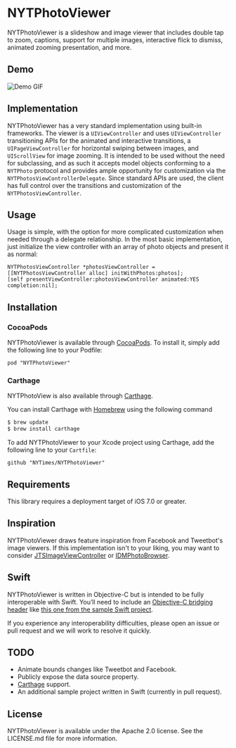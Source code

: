 # NYTPhotoViewer

NYTPhotoViewer is a slideshow and image viewer that includes double tap to zoom, captions, support for multiple images, interactive flick to dismiss, animated zooming presentation, and more. 

## Demo

![Demo GIF](Images/photo_viewer.gif)

## Implementation

NYTPhotoViewer has a very standard implementation using built-in frameworks. The viewer is a `UIViewController` and uses `UIViewController` transitioning APIs for the animated and interactive transitions, a `UIPageViewController` for horizontal swiping between images, and `UIScrollView` for image zooming. It is intended to be used without the need for subclassing, and as such it accepts model objects conforming to a `NYTPhoto` protocol and provides ample opportunity for customization via the `NYTPhotosViewControllerDelegate`. Since standard APIs are used, the client has full control over the transitions and customization of the `NYTPhotosViewController`.

## Usage

Usage is simple, with the option for more complicated customization when needed through a delegate relationship. In the most basic implementation, just initialize the view controller with an array of photo objects and present it as normal:

```objc
NYTPhotosViewController *photosViewController = [[NYTPhotosViewController alloc] initWithPhotos:photos];
[self presentViewController:photosViewController animated:YES completion:nil];
```

## Installation

### CocoaPods

NYTPhotoViewer is available through [CocoaPods](http://cocoapods.org). To install
it, simply add the following line to your Podfile:

    pod "NYTPhotoViewer"

### Carthage

NYTPhotoView is also available through [Carthage](http://github.com/carthage/carthage).

You can install Carthage with [Homebrew](http://brew.sh) using the following command
```bash
$ brew update
$ brew install carthage
```

To add NYTPhotoViewer to your Xcode project using Carthage, add the following line to your `Cartfile`:
```
github "NYTimes/NYTPhotoViewer"
```

## Requirements

This library requires a deployment target of iOS 7.0 or greater.

## Inspiration

NYTPhotoViewer draws feature inspiration from Facebook and Tweetbot's image viewers. If this implementation isn't to your liking, you may want to consider [JTSImageViewController](https://github.com/jaredsinclair/JTSImageViewController) or [IDMPhotoBrowser](https://github.com/ideaismobile/IDMPhotoBrowser).

## Swift

NYTPhotoViewer is written in Objective-C but is intended to be fully interoperable with Swift. You’ll need to include an [Objective-C bridging header](https://developer.apple.com/library/ios/documentation/Swift/Conceptual/BuildingCocoaApps/MixandMatch.html) like [this one from the sample Swift project](Example/NYTPhotoViewer-Swift/NYTPhotoViewer-Swift-Bridging-Header.h).

If you experience any interoperability difficulties, please open an issue or pull request and we will work to resolve it quickly.

## TODO

* Animate bounds changes like Tweetbot and Facebook.
* Publicly expose the data source property.
* [Carthage](https://github.com/Carthage/Carthage) support.
* An additional sample project written in Swift (currently in pull request).

## License

NYTPhotoViewer is available under the Apache 2.0 license. See the LICENSE.md file for more information.

